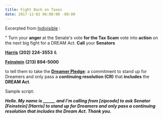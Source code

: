 ```yaml
---
title: Fight Back on Taxes
date: 2017-12-02 06:08:00 -08:00
---
```


Excerpted from [Indivisible](https://www.indivisible.org/) :

"  Turn your **anger** at the Senate's vote **for the Tax Scam** vote into **action** on the next big fight for a DREAM Act.  **Call** your **Senators** 

[**Harris**](https://www.harris.senate.gov/) **(202) 224-3553** &

[**Feinstein**](https://www.feinstein.senate.gov/public/) **(213) 894-5000** 

to tell them to take the **[Dreamer Pledge](https://www.dreamerpledge.org/)**: a commitment to stand up for Dreamers and only pass a **continuing resolution (CR)** that **includes** the **DREAM Act**.

Sample script:

***Hello.  My name is ______ and I'm calling from [zipcode] to ask Senator [Feinstein] [Harris] to stand up for Dreamers and only pass a continuing resolution that includes the Dream Act.  Thank you.***